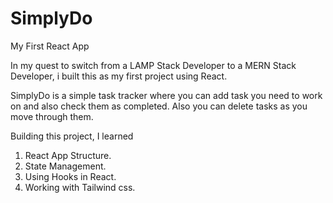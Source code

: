 # SimplyDo
My First React App

In my quest to switch from a LAMP Stack Developer to a MERN Stack Developer, i built this as my first project using React.

SimplyDo is a simple task tracker where you can add task you need to work on and also check them as completed. Also you can delete tasks as you move through them.

Building this project, I learned 

1. React App Structure.
2. State Management.
3. Using Hooks in React.
4. Working with Tailwind css.

